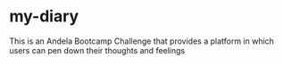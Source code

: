 # my-diary
This is an Andela Bootcamp Challenge that provides a platform in which users can pen down their thoughts and feelings
